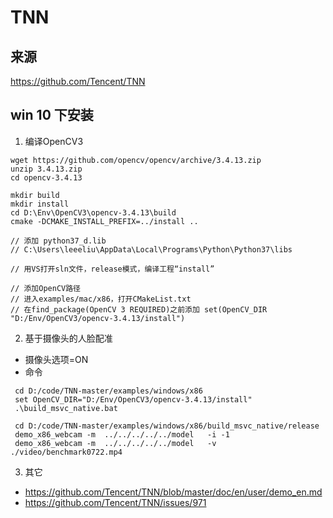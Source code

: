 # TNN

## 来源
https://github.com/Tencent/TNN

## win 10 下安装
1. 编译OpenCV3
 ```
 wget https://github.com/opencv/opencv/archive/3.4.13.zip
 unzip 3.4.13.zip
 cd opencv-3.4.13

 mkdir build
 mkdir install
 cd D:\Env\OpenCV3\opencv-3.4.13\build
 cmake -DCMAKE_INSTALL_PREFIX=../install ..

 // 添加 python37_d.lib
 // C:\Users\leeeliu\AppData\Local\Programs\Python\Python37\libs

 // 用VS打开sln文件，release模式，编译工程“install”

 // 添加OpenCV路径
 // 进入examples/mac/x86，打开CMakeList.txt
 // 在find_package(OpenCV 3 REQUIRED)之前添加 set(OpenCV_DIR "D:/Env/OpenCV3/opencv-3.4.13/install")
 ```

2. 基于摄像头的人脸配准
- 摄像头选项=ON
- 命令
 ```
  cd D:/code/TNN-master/examples/windows/x86
  set OpenCV_DIR="D:/Env/OpenCV3/opencv-3.4.13/install"
  .\build_msvc_native.bat

  cd D:/code/TNN-master/examples/windows/x86/build_msvc_native/release
  demo_x86_webcam -m  ../../../../../model   -i -1
  demo_x86_webcam -m  ../../../../../model   -v ./video/benchmark0722.mp4
  ```
 
 3. 其它
- https://github.com/Tencent/TNN/blob/master/doc/en/user/demo_en.md
- https://github.com/Tencent/TNN/issues/971
